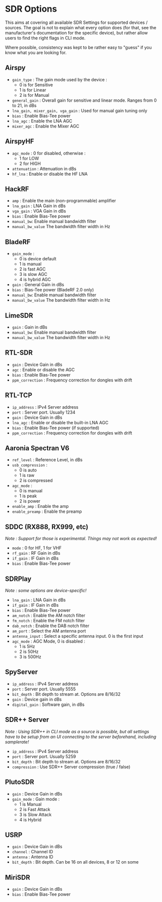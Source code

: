 # SDR Options

This aims at covering all available SDR Settings for supported devices / sources. The goal is not to explain what every option does (for that, see the manufacturer's documentation for the specific device), but rather allow users to find the right flags in CLI mode.  

Where possible, consistency was kept to be rather easy to "guess" if you know what you are looking for.

## Airspy

- `gain_type` : The gain mode used by the device :
    - 0 is for Sensitive
    - 1 is for Linear
    - 2 is for Manual
- `general_gain` : Overall gain for sensitive and linear mode. Ranges from 0 to 21, in dBs
- `lna_gain, mixer_gain, vga_gain` : Used for manual gain tuning only
- `bias` : Enable Bias-Tee power
- `lna_agc` : Enable the LNA AGC
- `mixer_agc` : Enable the Mixer AGC

## AirspyHF

- `agc_mode` : 0 for disabled, otherwise :
    - 1 for LOW
    - 2 for HIGH
- `attenuation` : Attenuation in dBs
- `hf_lna` : Enable or disable the HF LNA

## HackRF

- `amp` : Enable the main (non-programmable) amplifier
- `lna_gain` : LNA Gain in dBs
- `vga_gain` : VGA Gain in dBs
- `bias` : Enable Bias-Tee power
- `manual_bw`: Enable manual bandwidth filter
- `manual_bw_value` The bandwidth filter width in Hz

## BladeRF

- `gain_mode` : 
    - 0 is device default
    - 1 is manual
    - 2 is fast AGC
    - 3 is slow AGC
    - 4 is hybrid AGC
- `gain` : General Gain in dBs
- `bias` : Bias-Tee power (BladeRF 2.0 only)
- `manual_bw`: Enable manual bandwidth filter
- `manual_bw_value` The bandwidth filter width in Hz

## LimeSDR

- `gain` : Gain in dBs
- `manual_bw`: Enable manual bandwidth filter
- `manual_bw_value` The bandwidth filter width in Hz

## RTL-SDR

- `gain` : Device Gain in dBs
- `agc` : Enable or disable the AGC
- `bias` : Enable Bias-Tee power
- `ppm_correction` : Frequency correction for dongles with drift

## RTL-TCP

- `ip_address` : IPv4 Server address
- `port` : Server port. Usually 1234
- `gain` : Device Gain in dBs
- `lna_agc` : Enable or disable the built-in LNA AGC
- `bias` : Enable Bias-Tee power (if supported)
- `ppm_correction` : Frequency correction for dongles with drift

## Aaronia Spectran V6

- `ref_level` : Reference Level, in dBs
- `usb_compression` : 
    - 0 is auto
    - 1 is raw
    - 2 is compressed
- `agc_mode` : 
    - 0 is manual
    - 1 is peak
    - 2 is power
- `enable_amp` : Enable the amp
- `enable_preamp` : Enable the preamp

## SDDC (RX888, RX999, etc)

*Note : Support for those is experimental. Things may not work as expected!*

- `mode` : 0 for HF, 1 for VHF
- `rf_gain` : RF Gain in dBs
- `if_gain` : IF Gain in dBs
- `bias` : Enable Bias-Tee power

## SDRPlay

*Note : some options are device-specific!*

- `lna_gain` : LNA Gain in dBs
- `if_gain` : IF Gain in dBs
- `bias` : Enable Bias-Tee power
- `am_notch` : Enable the AM notch filter
- `fm_notch` : Enable the FM notch filter
- `dab_notch` : Enable the DAB notch filter
- `am_port` : Select the AM antenna port
- `antenna_input` : Select a specific antenna input. 0 is the first input
- `agc_mode` : AGC Mode, 0 is disabled :
    - 1 is 5Hz
    - 2 is 50Hz
    - 3 is 500Hz

## SpyServer

- `ip_address` : IPv4 Server address
- `port` : Server port. Usually 5555
- `bit_depth` : Bit depth to stream at. Options are 8/16/32
- `gain` : Device gain in dBs
- `digital_gain` : Software gain, in dBs

## SDR++ Server

*Note : Using SDR++ in CLI mode as a source is possible, but all settings have to be setup from an UI connecting to the server beforehand, including samplerate!*

- `ip_address` : IPv4 Server address
- `port` : Server port. Usually 5259
- `bit_depth` : Bit depth to stream at. Options are 8/16/32
- `compression` : Use SDR++ Server compression (true / false)

## PlutoSDR

- `gain` : Device Gain in dBs
- `gain_mode` : Gain mode :
    - 1 is Manual
    - 2 is Fast Attack
    - 3 is Slow Attack
    - 4 is Hybrid

## USRP

- `gain` : Device Gain in dBs
- `channel` : Channel ID
- `antenna` : Antenna ID
- `bit_depth` : Bit depth. Can be 16 on all devices, 8 or 12 on some

## MiriSDR

- `gain` : Device Gain in dBs
- `bias` : Enable Bias-Tee power

